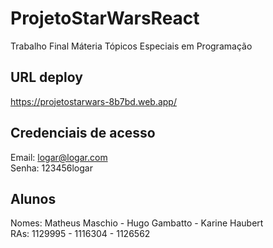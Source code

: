 # ProjetoStarWarsReact
Trabalho Final Máteria Tópicos Especiais em Programação

## URL deploy
https://projetostarwars-8b7bd.web.app/

## Credenciais de acesso
Email: logar@logar.com<br/>
Senha: 123456logar

## Alunos
Nomes: Matheus Maschio - Hugo Gambatto - Karine Haubert<br />
RAs: 1129995 - 1116304 - 1126562
